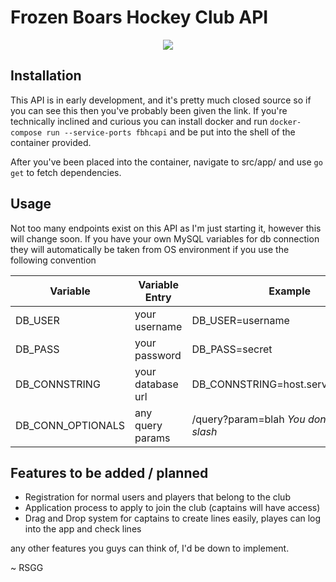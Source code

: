 # Frozen Boars Hockey Club API
<p align="center">
  <img src="https://i.imgur.com/NXvdSJN.png">
</p>

## Installation
This API is in early development, and it's pretty much closed source so if you can see this then you've probably been given the link. If you're technically inclined and curious you can install docker and run `docker-compose run --service-ports fbhcapi` and be put into the shell of the container provided.

After you've been placed into the container, navigate to src/app/ and use `go get` to fetch dependencies.


## Usage
Not too many endpoints exist on this API as I'm just starting it, however this will change soon. If you have your own MySQL variables for db connection they will automatically be taken from OS environment if you use the following convention

| Variable | Variable Entry | Example |
|----------|----------------|---------|
| DB_USER  | your username  | DB_USER=username |
| DB_PASS  | your password  | DB_PASS=secret |
| DB_CONNSTRING | your database url| DB_CONNSTRING=host.service.whatever|
| DB_CONN_OPTIONALS | any query params | /query?param=blah *You don't need the slash* |

## Features to be added / planned
- Registration for normal users and players that belong to the club
- Application process to apply to join the club (captains will have access)
- Drag and Drop system for captains to create lines easily, playes can log into the app and check lines

any other features you guys can think of, I'd be down to implement.


~ RSGG
